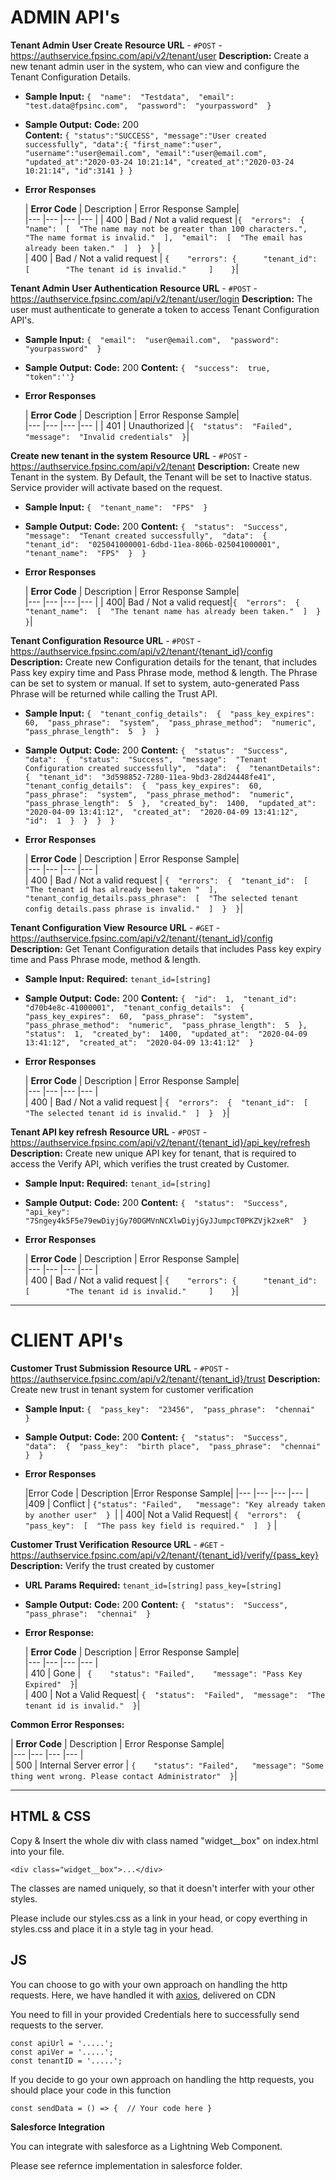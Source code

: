 # ADMIN API's
**Tenant Admin User Create**
**Resource URL** - `#POST` - https://authservice.fpsinc.com/api/v2/tenant/user
**Description:** Create a new tenant admin user in the system, who can view and configure the Tenant Configuration Details.
  
* **Sample Input:**
   `{  "name":  "Testdata",  "email":  "test.data@fpsinc.com",  "password":  "yourpassword"  }`
* **Sample  Output:**
  **Code:**  200  
        **Content:**  `{
				   "status":"SUCCESS",
				   "message":"User created successfully",
				   "data":{
				      "first_name":"user",
				      "username":"user@email.com",
				      "email":"user@email.com",
				      "updated_at":"2020-03-24 10:21:14",
				      "created_at":"2020-03-24 10:21:14",
				      "id":3141
				   }
				}`
 
 * **Error Responses**

	|   **Error Code**	|   Description	|   	Error Response Sample|   	   	
	|---	|---	|---	|---	| 
	|  400 	|    Bad / Not a valid request  	|`{  "errors":  {  "name":  [  "The name may not be greater than 100 characters.",  "The name format is invalid."  ],  "email":  [  "The email has already been taken."  ]  }  }`	|   	
	|   400	|     Bad / Not a valid request	|   	`{    "errors": {      "tenant_id": [        "The tenant id is invalid."     ]    }`|   	 


**Tenant Admin User Authentication**
**Resource URL** - `#POST` - https://authservice.fpsinc.com/api/v2/tenant/user/login
**Description:** The user must authenticate to generate a token to access Tenant Configuration API's.


* **Sample Input:**
 `{  "email":  "user@email.com",  "password":  "yourpassword"  }`
 
* **Sample Output:**
  **Code:** 200 
    **Content:** `{  "success":  true,  "token":''}`

* **Error Responses**

	|   **Error Code**	|   Description	|   	Error Response Sample|   	   	
	|---	|---	|---	|---	| 
	|  401	|    Unauthorized 	|`{  "status":  "Failed",  "message":  "Invalid credentials"  }`|   	

**Create new tenant in the system**
**Resource URL** - `#POST` - https://authservice.fpsinc.com/api/v2/tenant
**Description:** Create new Tenant in the system. By Default, the Tenant will be set to Inactive status. Service provider will activate based on the request.
* **Sample Input:**
 `{  "tenant_name":  "FPS"  }`
 
* **Sample Output:**
  **Code:** 200 
    **Content:** `{  "status":  "Success",  "message":  "Tenant created successfully",  "data":  {  "tenant_id":  "025041000001-6dbd-11ea-806b-025041000001",  "tenant_name":  "FPS"  }  }`

* **Error Responses**

	|   **Error Code**	|   Description	|   	Error Response Sample|   	   	
	|---	|---	|---	|---	| 
	|  400|    Bad / Not a valid request|`{  "errors":  {  "tenant_name":  [  "The tenant name has already been taken."  ]  }  }`|   	

**Tenant Configuration**
**Resource URL** - `#POST` - https://authservice.fpsinc.com/api/v2/tenant/{tenant_id}/config
**Description:** Create new Configuration details for the tenant, that includes Pass key expiry time and Pass Phrase mode, method & length. The Phrase can be set to system or manual. If set to system, auto-generated Pass Phrase will be returned while calling the Trust API.
  
* **Sample Input:**
	`{  "tenant_config_details":  {  "pass_key_expires":  60,  "pass_phrase":  "system",  "pass_phrase_method":  "numeric",  "pass_phrase_length":  5  }  }`

* **Sample Output:**
  **Code:** 200 
    **Content:** `{  "status":  "Success",  "data":  {  "status":  "Success",  "message":  "Tenant Configuration created successfully",  "data":  {  "tenantDetails":  {  "tenant_id":  "3d598852-7280-11ea-9bd3-28d24448fe41",  "tenant_config_details":  {  "pass_key_expires":  60,  "pass_phrase":  "system",  "pass_phrase_method":  "numeric",  "pass_phrase_length":  5  },  "created_by":  1400,  "updated_at":  "2020-04-09 13:41:12",  "created_at":  "2020-04-09 13:41:12",  "id":  1  }  }  }  }`
 * **Error Responses**

	|   **Error Code**	|   Description	|   	Error Response Sample|   	   	
	|---	|---	|---	|---	|  	
	|   400	|     Bad / Not a valid request	|   	`{  "errors":  {  "tenant_id":  [  "The tenant id has already been taken "  ],  "tenant_config_details.pass_phrase":  [  "The selected tenant config details.pass phrase is invalid."  ]  }  }`|   	

**Tenant Configuration View**
**Resource URL** - `#GET` - https://authservice.fpsinc.com/api/v2/tenant/{tenant_id}/config
**Description:** Get Tenant Configuration details that includes Pass key expiry time and Pass Phrase mode, method & length.
  
* **Sample Input:**
	**Required:**
	`tenant_id=[string]`

* **Sample Output:**
  **Code:** 200 
    **Content:** `{  "id":  1,  "tenant_id":  "d70b4e8c-41000001",  "tenant_config_details":  {  "pass_key_expires":  60,  "pass_phrase":  "system",  "pass_phrase_method":  "numeric",  "pass_phrase_length":  5  },  "status":  1,  "created_by":  1400,  "updated_at":  "2020-04-09 13:41:12",  "created_at":  "2020-04-09 13:41:12"  }`
 * **Error Responses**

	|   **Error Code**	|   Description	|   	Error Response Sample|   	   	
	|---	|---	|---	|---	|  	
	|   400	|     Bad / Not a valid request	|   	`{  "errors":  {  "tenant_id":  [  "The selected tenant id is invalid."  ]  }  }`|   

**Tenant API key refresh**
**Resource URL** - `#POST` - https://authservice.fpsinc.com/api/v2/tenant/{tenant_id}/api_key/refresh
**Description:** Create new unique API key for tenant, that is required to access the Verify API, which verifies the trust created by Customer.

* **Sample Input:**
	**Required:**
	`tenant_id=[string]`

* **Sample Output:**
  **Code:** 200 
    **Content:** `{  "status":  "Success",
      "api_key":  "7Sngey4k5F5e79ewDiyjGy70DGMVnNCXlwDiyjGyJJumpcT0PKZVjk2xeR"  }`
 * **Error Responses**

	|   **Error Code**	|   Description	|   	Error Response Sample|   	   	
	|---	|---	|---	|---	|  	
	|   400	|     Bad / Not a valid request	|   	`{    "errors": {      "tenant_id": [        "The tenant id is invalid."     ]    }`|   	

 ___
# CLIENT API's

**Customer Trust Submission**
**Resource URL** - `#POST` - https://authservice.fpsinc.com/api/v2/tenant/{tenant_id}/trust
**Description:** Create new trust in tenant system for customer verification
  
* **Sample Input:**
`{  "pass_key":  "23456",  "pass_phrase":  "chennai"  }`

* **Sample Output:**
  **Code:** 200 
    **Content:** `{  "status":  "Success",  "data":  {  "pass_key":  "birth place",  "pass_phrase":  "chennai"  }  }`

* **Error Responses**

	|Error Code   |     Description	     |Error Response Sample|
	|---	|---	|---	|---	|  	
	|409 |  Conflict | `{"status": "Failed",   "message": "Key already taken by another user"  } `|
	| 400|  Not a Valid Request|   `{  "errors":  {  "pass_key":  [  "The pass key field is required."  ]  }` |

**Customer Trust Verification**
**Resource URL** - `#GET` - https://authservice.fpsinc.com/api/v2/tenant/{tenant_id}/verify/{pass_key}
**Description:**  Verify the trust created by customer

* **URL Params**
**Required:**
	`tenant_id=[string]`
	`pass_key=[string]`

* **Sample Output:**
  **Code:** 200 
    **Content:** `{  "status":  "Success",  "pass_phrase":  "chennai"  }`

 
* **Error Response:** 
 
	|   **Error Code**	|   Description	|   	Error Response Sample|   	   	
	|---	|---	|---	|---	| 	  
	|  410 |  Gone 	|  ` {    "status": "Failed",    "message": "Pass Key Expired"  }`|   	
	|  400 |  Not a Valid Request|  `{  "status":  "Failed",  "message":  "The tenant id is invalid."  }`|   

**Common Error Responses:** 
 
|   **Error Code**	|   Description	| Error Response Sample|   	   	
|---	|---	|---	|--- | 	   
|  500 	|  Internal Server error 	|   	`{    "status": "Failed",   "message": "Some thing went wrong. Please contact Administrator"  }`|

 ___

## HTML & CSS

Copy & Insert the whole div with class named "widget__box" on index.html into your file.
```
<div class="widget__box">...</div>
```
The classes are named uniquely, so that it doesn't interfer with your other styles.

Please include our styles.css as a link in your head, or copy everthing in styles.css and place it in a style tag in your head.

## JS
You can choose to go with your own approach on handling the http requests. 
Here, we have handled it with [axios](https://github.com/axios/axios), delivered on CDN

You need to fill in your provided Credentials here to successfully send requests to the server.

```
const apiUrl = '.....';
const apiVer = '.....';
const tenantID = '.....';
```

If you decide to go your own approach on handling the http requests, you should place your code in this function

``
const sendData = () => { 
	// Your code here
}
``

**Salesforce Integration**

You can integrate with salesforce as a Lightning Web Component. 

Please see refernce implementation in salesforce folder.
